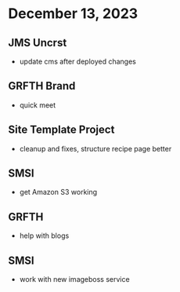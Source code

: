 # December 13, 2023

## JMS Uncrst
- update cms after deployed changes

## GRFTH Brand
- quick meet

## Site Template Project
- cleanup and fixes, structure recipe page better

## SMSI
- get Amazon S3 working

## GRFTH
- help with blogs

## SMSI
- work with new imageboss service
